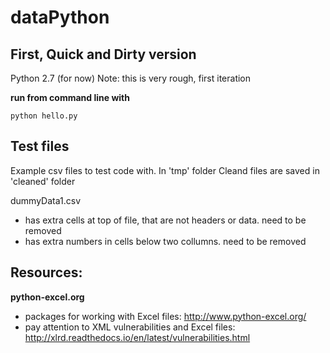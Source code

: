 # dataPython


## First, Quick and Dirty version
Python 2.7 (for now)
Note: this is very rough, first iteration

**run from command line with**

```python hello.py```


## Test files
Example csv files to test code with. In 'tmp' folder
Cleand files are saved in 'cleaned' folder

dummyData1.csv
* has extra cells at top of file, that are not headers or data. need to be removed
* has extra numbers in cells below two collumns. need to be removed 


## Resources:
**python-excel.org**
* packages for working with Excel files: http://www.python-excel.org/
* pay attention to XML vulnerabilities and Excel files: http://xlrd.readthedocs.io/en/latest/vulnerabilities.html

